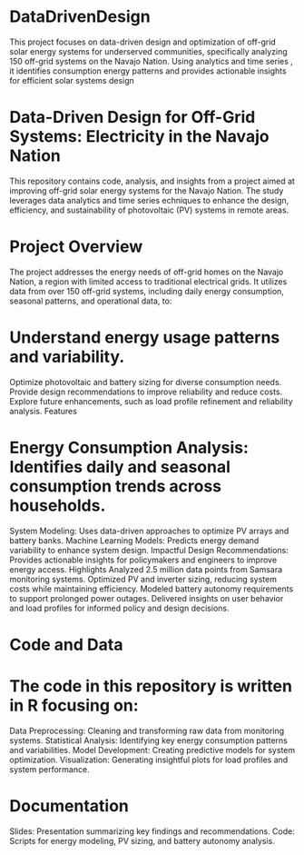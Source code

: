 # DataDrivenDesign
This project focuses on data-driven design and optimization of off-grid solar energy systems for underserved communities, specifically analyzing 150 off-grid systems on the Navajo Nation. Using analytics and time series , it identifies consumption energy patterns and provides actionable insights for efficient solar systems design

# Data-Driven Design for Off-Grid Systems: Electricity in the Navajo Nation
This repository contains code, analysis, and insights from a project aimed at improving off-grid solar energy systems for the Navajo Nation. The study leverages data analytics and time series echniques to enhance the design, efficiency, and sustainability of photovoltaic (PV) systems in remote areas.

# Project Overview
The project addresses the energy needs of off-grid homes on the Navajo Nation, a region with limited access to traditional electrical grids. It utilizes data from over 150 off-grid systems, including daily energy consumption, seasonal patterns, and operational data, to:

# Understand energy usage patterns and variability.
Optimize photovoltaic and battery sizing for diverse consumption needs.
Provide design recommendations to improve reliability and reduce costs.
Explore future enhancements, such as load profile refinement and reliability analysis.
Features

# Energy Consumption Analysis: Identifies daily and seasonal consumption trends across households.
System Modeling: Uses data-driven approaches to optimize PV arrays and battery banks.
Machine Learning Models: Predicts energy demand variability to enhance system design.
Impactful Design Recommendations: Provides actionable insights for policymakers and engineers to improve energy access.
Highlights
Analyzed 2.5 million data points from Samsara monitoring systems.
Optimized PV and inverter sizing, reducing system costs while maintaining efficiency.
Modeled battery autonomy requirements to support prolonged power outages.
Delivered insights on user behavior and load profiles for informed policy and design decisions.

# Code and Data

# The code in this repository is written in R focusing on:

Data Preprocessing: Cleaning and transforming raw data from monitoring systems.
Statistical Analysis: Identifying key energy consumption patterns and variabilities.
Model Development: Creating predictive models for system optimization.
Visualization: Generating insightful plots for load profiles and system performance.

# Documentation
Slides: Presentation summarizing key findings and recommendations.
Code: Scripts for energy modeling, PV sizing, and battery autonomy analysis.
